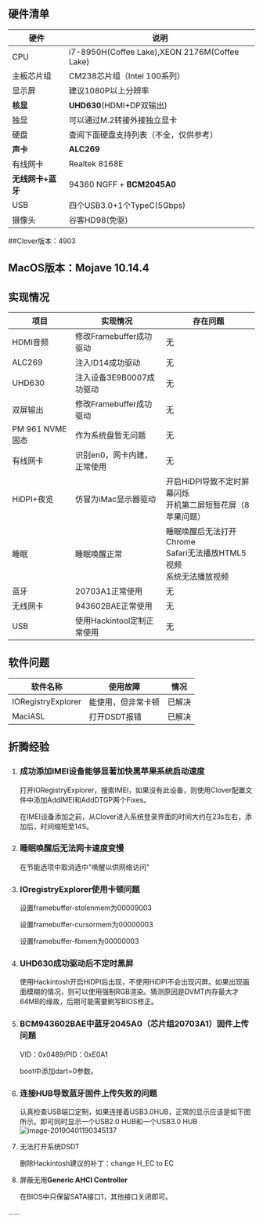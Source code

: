 ## 硬件清单

| 硬件              | 说明                                   |
| ----------------- | -------------------------------------- |
| CPU               | i7-8950H(Coffee Lake),XEON 2176M(Coffee Lake)                  |
| 主板芯片组        | CM238芯片组（Intel 100系列）           |
| 显示屏            | 建议1080P以上分辨率                    |
| **核显**          | **UHD630**(HDMI+DP双输出)              |
| 独显              | 可以通过M.2转接外接独立显卡            |
| 硬盘              | 查阅下面硬盘支持列表（不全，仅供参考） |
| **声卡**          | **ALC269**                             |
| 有线网卡          | Realtek 8168E                          |
| **无线网卡+蓝牙** | 94360 NGFF + **BCM2045A0**             |
| USB               | 四个USB3.0+1个TypeC(5Gbps)             |
| 摄像头            | 谷客HD98(免驱)                         |

##Clover版本：4903

## MacOS版本：Mojave 10.14.4

## 实现情况

| 项目            | 实现情况                    | 存在问题                                                     |
| --------------- | --------------------------- | ------------------------------------------------------------ |
| HDMI音频        | 修改Framebuffer成功驱动     | 无                                                           |
| ALC269          | 注入ID14成功驱动            | 无                                                           |
| UHD630          | 注入设备3E9B0007成功驱动    | 无                                                           |
| 双屏输出        | 修改Framebuffer成功驱动     | 无                                                           |
| PM 961 NVME固态 | 作为系统盘暂无问题          | 无                                                           |
| 有线网卡        | 识别en0，网卡内建，正常使用 | 无                                                           |
| HiDPI+夜览      | 仿冒为iMac显示器驱动        | 开启HiDPI导致不定时屏幕闪烁<br />开机第二屏短暂花屏（8苹果问题） |
| 睡眠            | 睡眠唤醒正常                | 睡眠唤醒后无法打开Chrome<br />Safari无法播放HTML5视频<br />系统无法播放视频 |
| 蓝牙            | 20703A1正常使用             | 无                                                           |
| 无线网卡        | 943602BAE正常使用           | 无                                                           |
| USB             | 使用Hackintool定制正常使用  | 无                                                           |

## 软件问题

| 软件名称           | 使用故障           | 情况   |
| ------------------ | ------------------ | ------ |
| IORegistryExplorer | 能使用，但非常卡顿 | 已解决 |
| MaciASL            | 打开DSDT报错       | 已解决 |

## 折腾经验

1. ### 成功添加IMEI设备能够显著加快黑苹果系统启动速度

   打开IORegistryExplorer，搜索IMEI，如果没有此设备，则使用Clover配置文件中添加AddIMEI和AddDTGP两个Fixes。

   在IMEI设备添加之前，从Clover进入系统登录界面的时间大约在23s左右，添加后，时间缩短至14S。

2. ### 睡眠唤醒后无法网卡速度变慢

   在节能选项中取消选中"唤醒以供网络访问"

3. ### IOregistryExplorer使用卡顿问题

   设置framebuffer-stolenmem为00009003 

   设置framebuffer-cursormem为00000003

   设置framebuffer-fbmem为00000003

4. ### UHD630成功驱动后不定时黑屏

   使用Hackintosh开启HiDPI后出现，不使用HiDPI不会出现闪屏。如果出现画面模糊的情况，则可以使用强制RGB渲染。猜测原因是DVMT内存最大才64MB的缘故，后期可能需要刷写BIOS修正。

5. ### BCM943602BAE中蓝牙2045A0（芯片组20703A1）固件上传问题

   VID：0x0489/PID：0xE0A1

   boot中添加dart=0参数。

6. ### 连接HUB导致蓝牙固件上传失败的问题

   认真检查USB端口定制，如果连接着USB3.0HUB，正常的显示应该是如下图所示。即可同时显示一个USB2.0 HUB和一个USB3.0 HUB
   ![image-20190401190345137](https://ws3.sinaimg.cn/large/006tKfTcly1g1nc7ziwcxj30dg0iltbd.jpg)

7. 无法打开系统DSDT

   删除Hackintosh建议的补丁：change H_EC to EC

8. 屏蔽无用**Generic AHCI Controller**

   在BIOS中只保留SATA接口1，其他接口关闭即可。

......
<!-- more --> 

